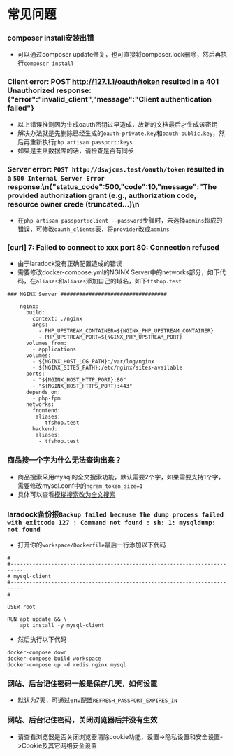 # 常见问题
### composer install安装出错
- 可以通过composer update修复，也可直接将composer.lock删除，然后再执行`composer install`
### Client error: POST http://127.1.1/oauth/token resulted in a 401 Unauthorized response: {"error":"invalid_client","message":"Client authentication failed"}
- 以上错误推测因为生成oauth密钥过早造成，故新的文档最后才生成该密钥
- 解决办法就是先删除已经生成的`oauth-private.key`和`oauth-public.key`，然后再重新执行`php artisan passport:keys`
- 如果是主从数据库的话，请检查是否有同步
### Server error: `POST http://dswjcms.test/oauth/token` resulted in a `500 Internal Server Error` response:\n{\"status_code\":500,\"code\":10,\"message\":\"The provided authorization grant (e.g., authorization code, resource owner crede (truncated...)\n
- 在`php artisan passport:client --password`步骤时，未选择`admins`超成的错误，可修改`oauth_clients`表，将`provider`改成`admins`
### [curl] 7: Failed to connect to xxx port 80: Connection refused
- 由于laradock没有正确配置造成的错误
- 需要修改docker-compose.yml的NGINX Server中的networks部分，如下代码，在`aliases`和`aliases`添加自己的域名，如下`tfshop.test`
``` shell
### NGINX Server ##################################

    nginx:
      build:
        context: ./nginx
        args:
          - PHP_UPSTREAM_CONTAINER=${NGINX_PHP_UPSTREAM_CONTAINER}
          - PHP_UPSTREAM_PORT=${NGINX_PHP_UPSTREAM_PORT}
      volumes_from:
        - applications
      volumes:
        - ${NGINX_HOST_LOG_PATH}:/var/log/nginx
        - ${NGINX_SITES_PATH}:/etc/nginx/sites-available
      ports:
        - "${NGINX_HOST_HTTP_PORT}:80"
        - "${NGINX_HOST_HTTPS_PORT}:443"
      depends_on:
        - php-fpm
      networks:
        frontend:
         aliases:
          - tfshop.test
        backend:
         aliases:
          - tfshop.test
```
### 商品搜一个字为什么无法查询出来？
- 商品搜索采用mysql的全文搜索功能，默认需要2个字，如果需要支持1个字，需要修改mysql.conf中的`ngram_token_size=1`
- 具体可以查看[模糊搜索改为全文搜索](https://github.com/dspurl/tfshop/pull/74 "模糊搜索改为全文搜索") 

### laradock备份报`Backup failed because The dump process failed with exitcode 127 : Command not found : sh: 1: mysqldump: not found`
- 打开你的`workspace/Dockerfile`最后一行添加以下代码
```shell
#
#--------------------------------------------------------------------------
# mysql-client
#--------------------------------------------------------------------------
#

USER root

RUN apt update && \
    apt install -y mysql-client
```
- 然后执行以下代码
```shell
docker-compose down
docker-compose build workspace
docker-compose up -d redis nginx mysql
```
### 网站、后台记住密码一般是保存几天，如何设置
- 默认为7天，可通过env配置`REFRESH_PASSPORT_EXPIRES_IN`

### 网站、后台记住密码，关闭浏览器后并没有生效
- 请查看浏览器是否关闭浏览器清除cookie功能，设置->隐私设置和安全设置->Cookie及其它网络安全设置